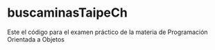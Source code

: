 # buscaminasTaipeCh
Este el código para el examen práctico de la materia de Programación Orientada a Objetos
